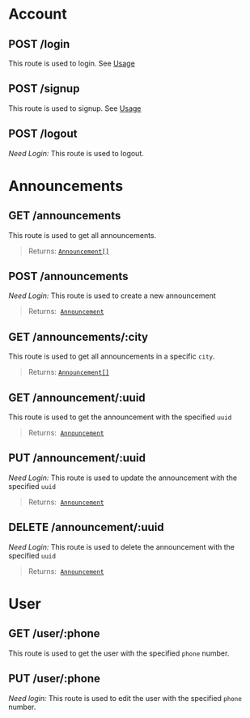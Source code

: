 # Account

## POST /login
This route is used to login. See [Usage](usage#logging-in)

## POST /signup
This route is used to signup. See [Usage](usage#signin-up)

## POST /logout
_Need Login:_
This route is used to logout.

# Announcements

## GET /announcements
This route is used to get all announcements.
> Returns: [`Announcement[]`](types#announcement)

## POST /announcements
_Need Login:_
This route is used to create a new announcement
> Returns:  [`Announcement`](types#announcement)

## GET /announcements/:city
This route is used to get all announcements in a specific `city`.
> Returns: [`Announcement[]`](types#announcement)

## GET /announcement/:uuid
This route is used to get the announcement with the specified `uuid`
> Returns:  [`Announcement`](types#announcement)

## PUT /announcement/:uuid
_Need Login:_
This route is used to update the announcement with the specified `uuid`
> Returns:  [`Announcement`](types#announcement)

## DELETE /announcement/:uuid
_Need Login:_
This route is used to delete the announcement with the specified `uuid`
> Returns:  [`Announcement`](types#announcement)

# User

## GET /user/:phone
This route is used to get the user with the specified `phone` number.

## PUT /user/:phone
_Need login:_
This route is used to edit the user with the specified `phone` number.
